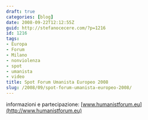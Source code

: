 ```yaml
---
draft: true
categories: [blog]
date: 2008-09-22T12:12:55Z
guid: http://stefanocecere.com/?p=1216
id: 1216
tags:
- Europa
- Forum
- Milano
- nonviolenza
- spot
- umanista
- video
title: Spot Forum Umanista Europeo 2008
slug: /2008/09/spot-forum-umanista-europeo-2008/
---
```


informazioni e partecipazione: [www.humanistforum.eu](http://www.humanistforum.eu)